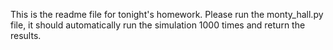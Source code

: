 This is the readme file for tonight's homework. Please run the monty_hall.py file, it should automatically run the simulation 1000 times and return the results.
